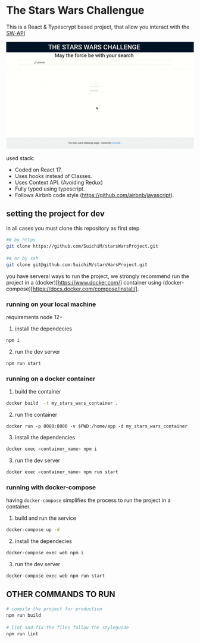 # The Stars Wars Challengue

This is a React & Typescrypt based project, that allow you interact with the [SW-API](https://swapi.dev/)

![](wiki/img/index.gif)

used stack:

- Coded on React 17.
- Uses hooks instead of Classes.
- Uses Context API. (Avoiding Redux)
- Fully typed using typescript.
- Follows Airbnb code style (https://github.com/airbnb/javascript).

## setting the project for dev

in all cases you must clone this repository as first step

```sh
## by https
git clone https://github.com/SuichiM/starsWarsProject.git

## or by ssh
git clone git@github.com:SuichiM/starsWarsProject.git
```

you have serveral ways to run the project, we strongly recommend run the project in a (docker)[https://www.docker.com/] container using (docker-compose)[https://docs.docker.com/compose/install/].

### running on your local machine

requirements node 12+

1. install the dependecies

```sh
npm i
```

2. run the dev server

```sh
npm run start
```

### running on a docker container

1. build the container

```sh
docker build  -t my_stars_wars_container .
```

2. run the container

```
docker run -p 8080:8080 -v $PWD:/home/app -d my_stars_wars_container
```

3. install the dependencies

```sh
docker exec <container_name> npm i
```

3. run the dev server

```sh
docker exec <container_name> npm run start
```

### running with docker-compose

having `docker-compose` simplifies the process to run the project in a container.

1. build and run the service

```sh
docker-compose up -d
```

2. install the dependecies

```sh
docker-compose exec web npm i
```

3. run the dev server

```sh
docker-compose exec web npm run start
```

## OTHER COMMANDS TO RUN

```sh
# compile the project for production
npm run build

# lint and fix the files follow the styleguide
npm run lint

```
